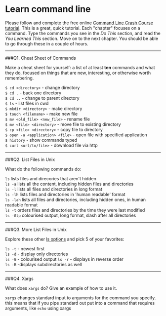 # Learn command line

Please follow and complete the free online [Command Line Crash Course
tutorial](http://cli.learncodethehardway.org/book/). This is a great,
quick tutorial. Each "chapter" focuses on a command. Type the commands
you see in the _Do This_ section, and read the _You Learned This_
section. Move on to the next chapter. You should be able to go through
these in a couple of hours.

---

###Q1.  Cheat Sheet of Commands  

Make a cheat sheet for yourself: a list of at least **ten** commands and what they do, focused on things that are new, interesting, or otherwise worth remembering.

`$ cd <directory>` - change directory  
`$ cd .` - back one directory  
`$ cd ..` - change to parent directory  
`$ ls` - list files in cwd  
`$ mkdir <directory>` - make directory  
`$ touch <filename>` - make new file  
`$ mv <old_file> <new_file>` - rename file  
`$ mv <file> <directory>` - move file to existing directory  
`$ cp <file> <directory>` - copy file to directory  
`$ open -a <application> <file>` - open file with specified application  
`$ history` - show commands typed  
`$ curl <url/to/file>` - download file via http  

---

###Q2.  List Files in Unix   

What do the following commands do:  

`ls` lists files and direcories that aren't hidden  
`ls -a` lists all the content, including hidden files and directories  
`ls -l` lists all files and directories in long format  
`ls -lh` lists files and directories in 'human readable' format  
`ls -lah` lists all files and directories, including hidden ones, in human readable format  
`ls -t` orders files and directories by the time they were last modified  
`ls -Glp` colourised output, long format, slash after all directories  

---

###Q3.  More List Files in Unix  

Explore these other [ls options](http://www.techonthenet.com/unix/basic/ls.php) and pick 5 of your favorites:

`ls -t` - newest first  
`ls -d` - display only directories  
`ls -G` - colourised output
`ls -r` - displays in reverse order  
`ls -R` -displays subdirectories as well

---

###Q4.  Xargs   

What does `xargs` do? Give an example of how to use it.

`xargs` changes standard input to arguments for the command you specify. 
this means that if you pipe standard out put into a command that requires arguments, like `echo` using xargs
 

 

